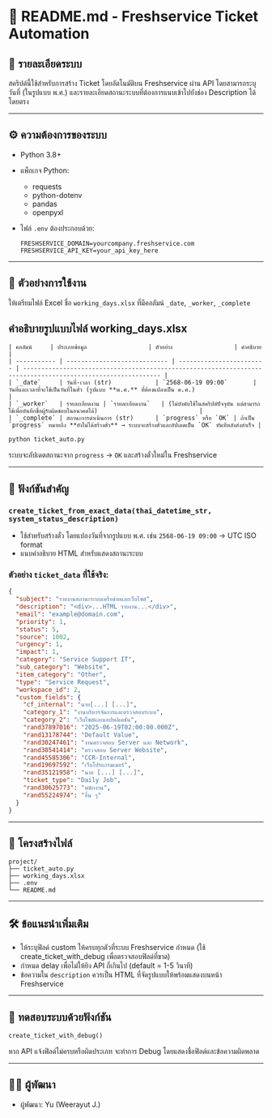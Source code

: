 # 📄 README.md - Freshservice Ticket Automation

## 📌 รายละเอียดระบบ

สคริปต์นี้ใช้สำหรับการสร้าง Ticket โดยอัตโนมัติบน Freshservice ผ่าน API
โดยสามารถระบุวันที่ (ในรูปแบบ พ.ศ.) และรายละเอียดสถานะระบบที่ต้องการแนบเข้าไปยังช่อง Description ได้โดยตรง

---

## ⚙️ ความต้องการของระบบ

* Python 3.8+
* แพ็กเกจ Python:

  * requests
  * python-dotenv
  * pandas
  * openpyxl
* ไฟล์ `.env` ต้องประกอบด้วย:

  ```env
  FRESHSERVICE_DOMAIN=yourcompany.freshservice.com
  FRESHSERVICE_API_KEY=your_api_key_here
  ```

---

## 🧾 ตัวอย่างการใช้งาน

ให้เตรียมไฟล์ Excel ชื่อ `working_days.xlsx` ที่มีคอลัมน์ `_date`, `_worker`, `_complete`

## คำอธิบายรูปแบบไฟล์ working_days.xlsx
```
| คอลัมน์     | ประเภทข้อมูล                 | ตัวอย่าง                 | คำอธิบาย                                                                                                     |
| ----------- | ---------------------------- | ------------------------ | ------------------------------------------------------------------------------------------------------------ |
| `_date`     | วันที่-เวลา (str)            | `2568-06-19 09:00`       | วันที่และเวลาที่จะใช้เป็นวันที่ในตั๋ว (รูปแบบ **พ.ศ.** ที่ต้องแปลงเป็น ค.ศ.)                                 |
| `_worker`   | รายละเอียดงาน | `รายละเอียดงาน`   | (ไม่บังคับใช้ในสคริปต์ปัจจุบัน แต่สามารถใช้เพื่อบันทึกชื่อผู้รับผิดชอบในอนาคตได้)                            |
| `_complete` | สถานะการดำเนินการ (str)      | `progress` หรือ `OK` | ถ้าเป็น `progress` หมายถึง **ยังไม่ได้สร้างตั๋ว** → ระบบจะสร้างตั๋วและอัปเดตเป็น `OK` ทันทีหลังส่งสำเร็จ |

```

```bash
python ticket_auto.py
```

ระบบจะอัปเดตสถานะจาก `progress` → `OK` และสร้างตั๋วใหม่ใน Freshservice

---

## 🧠 ฟังก์ชันสำคัญ

### `create_ticket_from_exact_data(thai_datetime_str, system_status_description)`

* ใช้สำหรับสร้างตั๋ว โดยแปลงวันที่จากรูปแบบ พ.ศ. เช่น `2568-06-19 09:00` → UTC ISO format
* แนบคำอธิบาย HTML สำหรับแสดงสถานะระบบ

### ตัวอย่าง `ticket_data` ที่ใช้จริง:

```json
{
  "subject": "รายงานสถานะระบบเครือข่ายและเว็บไซต์",
  "description": "<div>...HTML รายงาน...</div>",
  "email": "example@domain.com",
  "priority": 1,
  "status": 5,
  "source": 1002,
  "urgency": 1,
  "impact": 1,
  "category": "Service Support IT",
  "sub_category": "Website",
  "item_category": "Other",
  "type": "Service Request",
  "workspace_id": 2,
  "custom_fields": {
    "cf_internal": "นาย[...] [...]",
    "category_1": "งานบริหารจัดการและตรวจสอบระบบ",
    "category_2": "เว็บไซต์และแอปพลิเคชั่น",
    "rand37897016": "2025-06-19T02:00:00.000Z",
    "rand13178744": "Default Value",
    "rand30247461": "งานตรวจสอบ Server และ Network",
    "rand30541414": "ตรวจสอบ Server Website",
    "rand45585306": "CCR-Internal",
    "rand19697592": "เว็บโปรแกรมเมอร์",
    "rand35121958": "นาย [...] [...]",
    "ticket_type": "Daily Job",
    "rand30625773": "พนักงาน",
    "rand55224974": "อื่น ๆ"
  }
}
```

---

## 📂 โครงสร้างไฟล์

```
project/
├── ticket_auto.py
├── working_days.xlsx
├── .env
└── README.md
```

---

## 🛠️ ข้อแนะนำเพิ่มเติม

* ให้ระบุฟิลด์ custom ให้ครบทุกตัวที่ระบบ Freshservice กำหนด (ใช้ create\_ticket\_with\_debug เพื่อตรวจสอบฟิลด์ที่ขาด)
* กำหนด delay เพื่อไม่ให้ยิง API ถี่เกินไป (default = 1-5 วินาที)
* ข้อความใน `description` ควรเป็น HTML ที่จัดรูปแบบให้พร้อมแสดงบนหน้า Freshservice

---

## 🧪 ทดสอบระบบด้วยฟังก์ชัน

```python
create_ticket_with_debug()
```

หาก API แจ้งฟิลด์ไม่ครบหรือผิดประเภท จะทำการ Debug โดยแสดงชื่อฟิลด์และข้อความผิดพลาด

---

## 🧑‍💻 ผู้พัฒนา

* ผู้พัฒนา: Yu (Weerayut J.)
